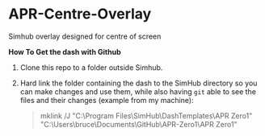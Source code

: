 # APR-Centre-Overlay
Simhub overlay designed for centre of screen


**How To Get the dash with Github**

1. Clone this repo to a folder outside Simhub.

2. Hard link the folder containing the dash  to the SimHub directory so you can make changes and use them, while also having `git` able to see the files and their changes (example from my machine):
   
   > mklink /J "C:\Program Files\SimHub\DashTemplates\APR Zero1" "C:\Users\bruce\Documents\GitHub\APR-Zero1\APR Zero1"
